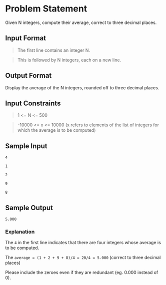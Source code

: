 # Problem Statement

Given N integers, compute their average, correct to three decimal places.

## Input Format 

  > The first line contains an integer N. 

  > This is followed by N integers, each on a new line.

## Output Format 

Display the average of the N integers, rounded off to three decimal places.

## Input Constraints 

  > 1 <= N <= 500 

  > -10000 <= x <= 10000 (x refers to elements of the list of integers for which the average is to be computed)

## Sample Input

```
4

1

2

9

8
```

## Sample Output

`5.000`

### Explanation 

The `4` in the first line indicates that there are four integers whose average is to be computed. 

The `average = (1 + 2 + 9 + 8)/4 = 20/4 = 5.000` (correct to three decimal places) 

Please include the zeroes even if they are redundant (eg. 0.000 instead of 0).
